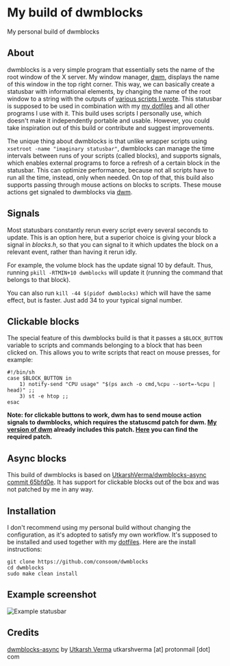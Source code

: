 # My build of dwmblocks

My personal build of dwmblocks

## About
dwmblocks is a very simple program that essentially sets the name of the root window of the X server. My window manager, [dwm](https://github.com/consoom/dwm), displays the name of this window in the top right corner. This way, we can basically create a statusbar with informational elements, by changing the name of the root window to a string with the outputs of [various scripts I wrote](https://github.com/consoom/comfydots/tree/main/scripts/.local/bin/statusbar). This statusbar is supposed to be used in combination with my [my dotfiles](https://github.com/consoom/comfydots) and all other programs I use with it. This build uses scripts I personally use, which doesn't make it independently portable and usable. However, you could take inspiration out of this build or contribute and suggest improvements. 

The unique thing about dwmblocks is that unlike wrapper scripts using `xsetroot -name "imaginary statusbar"`, dwmblocks can manage the time intervals between runs of your scripts (called blocks), and supports signals, which enables external programs to force a refresh of a certain block in the statusbar. This can optimize performance, because not all scripts have to run all the time, instead, only when needed. On top of that, this build also supports passing through mouse actions on blocks to scripts. These mouse actions get signaled to dwmblocks via [dwm](https://github.com/consoom/dwm).

## Signals
Most statusbars constantly rerun every script every several seconds to update. This is an option here, but a superior choice is giving your block a signal in *blocks.h*, so that you can signal to it which updates the block on a relevant event, rather than having it rerun idly.

For example, the volume block has the update signal 10 by default. Thus, running `pkill -RTMIN+10 dwmblocks` will update it (running the command that belongs to that block).

You can also run `kill -44 $(pidof dwmblocks)` which will have the same effect, but is faster. Just add 34 to your typical signal number.

## Clickable blocks
The special feature of this dwmblocks build is that it passes a `$BLOCK_BUTTON` variable to scripts and commands belonging to a block that has been clicked on. This allows you to write scripts that react on mouse presses, for example:
```
#!/bin/sh
case $BLOCK_BUTTON in
	1) notify-send "CPU usage" "$(ps axch -o cmd,%cpu --sort=-%cpu | head)" ;;
	3) st -e htop ;;
esac
```
**Note: for clickable buttons to work, dwm has to send mouse action signals to dwmblocks, which requires the statuscmd patch for dwm. [My version of dwm](https://github.com/consoom/dwm) already includes this patch. [Here](https://dwm.suckless.org/patches/statuscmd/) you can find the required patch.**

## Async blocks
This build of dwmblocks is based on [UtkarshVerma/dwmblocks-async commit 65bfd0e](https://github.com/UtkarshVerma/dwmblocks-async). It has support for clickable blocks out of the box and was not patched by me in any way.

## Installation
I don't recommend using my personal build without changing the configuration, as it's adopted to satisfy my own workflow. It's supposed to be installed and used together with my [dotfiles](https://github.com/consoom/dotfiles). Here are the install instructions:
```
git clone https://github.com/consoom/dwmblocks
cd dwmblocks
sudo make clean install
```

## Example screenshot
![Example statusbar](https://user-images.githubusercontent.com/33983173/166840608-f505e0c4-adfa-4229-a52d-1c80861ce383.png)

## Credits
[dwmblocks-async](https://github.com/UtkarshVerma/dwmblocks-async) by [Utkarsh Verma](https://github.com/UtkarshVerma)
utkarshverma [at] protonmail [dot] com
